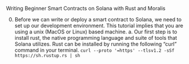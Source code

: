 Writing Beginner Smart Contracts on Solana with Rust and Moralis


0.	Before we can write or deploy a smart contract to Solana, we need to set up our development environment. This tutorial implies that you are using a unix (MacOS or Linux) based machine. 
  a.	Our first step is to install rust, the native programming language and suite of tools that Solana utilizes. Rust can be installed by running the following “curl” command in your terminal. 
        ```
        curl --proto '=https' --tlsv1.2 -sSf https://sh.rustup.rs | sh
        ```
